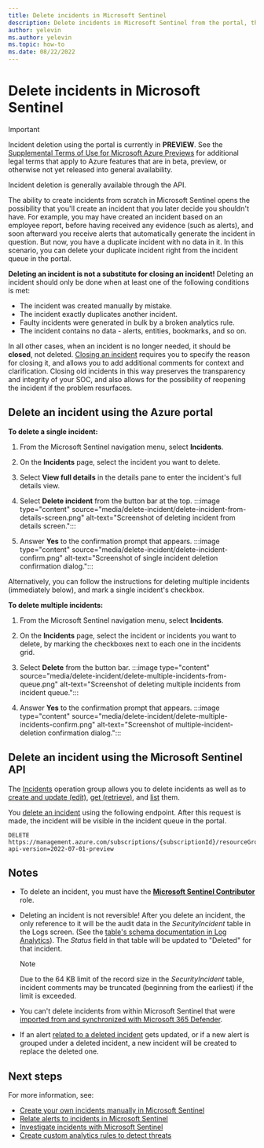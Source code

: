 ```yaml
---
title: Delete incidents in Microsoft Sentinel
description: Delete incidents in Microsoft Sentinel from the portal, through the API, or using a Logic App.
author: yelevin
ms.author: yelevin
ms.topic: how-to
ms.date: 08/22/2022
---
```


# Delete incidents in Microsoft Sentinel

> [!IMPORTANT]
>
> Incident deletion using the portal is currently in **PREVIEW**. See the [Supplemental Terms of Use for Microsoft Azure Previews](https://azure.microsoft.com/support/legal/preview-supplemental-terms/) for additional legal terms that apply to Azure features that are in beta, preview, or otherwise not yet released into general availability.
> 
> Incident deletion is generally available through the API.

The ability to create incidents from scratch in Microsoft Sentinel opens the possibility that you'll create an incident that you later decide you shouldn't have. For example, you may have created an incident based on an employee report, before having received any evidence (such as alerts), and soon afterward you receive alerts that automatically generate the incident in question. But now, you have a duplicate incident with no data in it. In this scenario, you can delete your duplicate incident right from the incident queue in the portal.

**Deleting an incident is not a substitute for closing an incident!** Deleting an incident should only be done when at least one of the following conditions is met:
- The incident was created manually by mistake.
- The incident exactly duplicates another incident.
- Faulty incidents were generated in bulk by a broken analytics rule.
- The incident contains no data - alerts, entities, bookmarks, and so on.

In all other cases, when an incident is no longer needed, it should be **closed**, not deleted. [Closing an incident](investigate-cases.md#closing-an-incident) requires you to specify the reason for closing it, and allows you to add additional comments for context and clarification. Closing old incidents in this way preserves the transparency and integrity of your SOC, and also allows for the possibility of reopening the incident if the problem resurfaces.




## Delete an incident using the Azure portal

**To delete a single incident:**

1. From the Microsoft Sentinel navigation menu, select **Incidents**.

1. On the **Incidents** page, select the incident you want to delete.

1. Select **View full details** in the details pane to enter the incident's full details view.

1. Select **Delete incident** from the button bar at the top.
    :::image type="content" source="media/delete-incident/delete-incident-from-details-screen.png" alt-text="Screenshot of deleting incident from details screen.":::

1. Answer **Yes** to the confirmation prompt that appears.
    :::image type="content" source="media/delete-incident/delete-incident-confirm.png" alt-text="Screenshot of single incident deletion confirmation dialog.":::

Alternatively, you can follow the instructions for deleting multiple incidents (immediately below), and mark a single incident's checkbox.

**To delete multiple incidents:**

1. From the Microsoft Sentinel navigation menu, select **Incidents**.

1. On the **Incidents** page, select the incident or incidents you want to delete, by marking the checkboxes next to each one in the incidents grid.

1. Select **Delete** from the button bar.
    :::image type="content" source="media/delete-incident/delete-multiple-incidents-from-queue.png" alt-text="Screenshot of deleting multiple incidents from incident queue.":::

1. Answer **Yes** to the confirmation prompt that appears.
    :::image type="content" source="media/delete-incident/delete-multiple-incidents-confirm.png" alt-text="Screenshot of multiple-incident-deletion confirmation dialog.":::

## Delete an incident using the Microsoft Sentinel API

The [Incidents](/rest/api/securityinsights/preview/incidents) operation group allows you to delete incidents as well as to [create and update (edit)](/rest/api/securityinsights/preview/incidents/create-or-update), [get (retrieve)](/rest/api/securityinsights/preview/incidents/get), and [list](/rest/api/securityinsights/preview/incidents/list) them.

You [delete an incident](/rest/api/securityinsights/preview/incidents/delete) using the following endpoint. After this request is made, the incident will be visible in the incident queue in the portal.

```http
DELETE https://management.azure.com/subscriptions/{subscriptionId}/resourceGroups/{resourceGroupName}/providers/Microsoft.OperationalInsights/workspaces/{workspaceName}/providers/Microsoft.SecurityInsights/incidents/{incidentId}?api-version=2022-07-01-preview
```

## Notes

- To delete an incident, you must have the [**Microsoft Sentinel Contributor**](roles.md) role.

- Deleting an incident is not reversible! After you delete an incident, the only reference to it will be the audit data in the *SecurityIncident* table in the Logs screen. (See the [table's schema documentation in Log Analytics](/azure/azure-monitor/reference/tables/securityincident)). The *Status* field in that table will be updated to "Deleted" for that incident.

    > [!NOTE]
    >
    > Due to the 64 KB limit of the record size in the *SecurityIncident* table, incident comments may be truncated (beginning from the earliest) if the limit is exceeded.

- You can't delete incidents from within Microsoft Sentinel that were [imported from and synchronized with Microsoft 365 Defender](microsoft-365-defender-sentinel-integration.md).

- If an alert [related to a deleted incident](relate-alerts-to-incidents.md) gets updated, or if a new alert is grouped under a deleted incident, a new incident will be created to replace the deleted one.

## Next steps

For more information, see:
- [Create your own incidents manually in Microsoft Sentinel](create-incident-manually.md)
- [Relate alerts to incidents in Microsoft Sentinel](relate-alerts-to-incidents.md)
- [Investigate incidents with Microsoft Sentinel](investigate-cases.md)
- [Create custom analytics rules to detect threats](detect-threats-custom.md)
